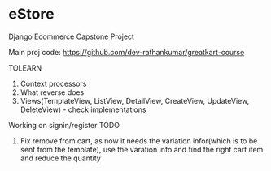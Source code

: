 # eStore

Django Ecommerce Capstone Project

Main proj code: https://github.com/dev-rathankumar/greatkart-course

TOLEARN

1. Context processors
2. What reverse does
3. Views(TemplateView, ListView, DetailView, CreateView, UpdateView, DeleteView) - check implementations

Working on signin/register
TODO

1. Fix remove from cart, as now it needs the variation infor(which is to be sent from the template), use the varation
   info and find the right cart item and reduce the quantity